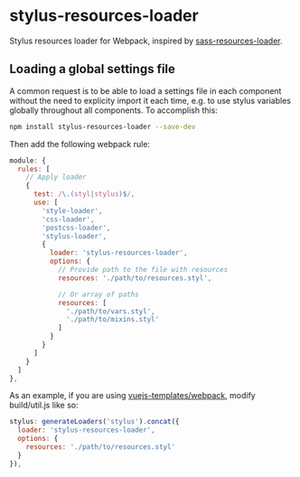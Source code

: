 # stylus-resources-loader

Stylus resources loader for Webpack, inspired by [sass-resources-loader](https://github.com/shakacode/sass-resources-loader).

## Loading a global settings file

A common request is to be able to load a settings file in each component without the need to explicity import it each time, e.g. to use stylus variables globally throughout all components. To accomplish this:

```bash
npm install stylus-resources-loader --save-dev
```

Then add the following webpack rule:

```js
module: {
  rules: [
    // Apply loader
    {
      test: /\.(styl|stylus)$/,
      use: [
        'style-loader',
        'css-loader',
        'postcss-loader',
        'stylus-loader',
        {
          loader: 'stylus-resources-loader',
          options: {
            // Provide path to the file with resources
            resources: './path/to/resources.styl',

            // Or array of paths
            resources: [
              './path/to/vars.styl',
              './path/to/mixins.styl'
            ]
          }
        }
      ]
    }
  ]
},
```

As an example, if you are using [vuejs-templates/webpack](https://github.com/vuejs-templates/webpack), modify build/util.js like so:

```js
stylus: generateLoaders('stylus').concat({
  loader: 'stylus-resources-loader',
  options: {
    resources: './path/to/resources.styl'
  }
}),
```

